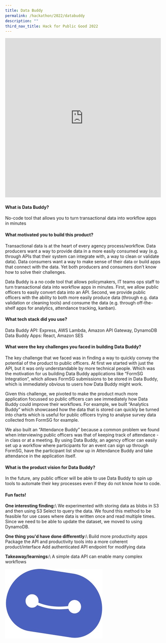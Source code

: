 ```yaml
---
title: Data Buddy
permalink: /hackathon/2022/databuddy
description: ""
third_nav_title: Hack for Public Good 2022
---
```

<iframe allowfullscreen="true" height="515" width="100%" frameborder="0" src="https://docs.google.com/presentation/d/e/2PACX-1vRQeUHSC0ABp-I9mI0Rxxj92dQnF3fW8-O4GYgG_jlEbKkjwwlQrIp3KAS70yYJT8mRBoKG8gJYUZlJ/embed?start=false&loop=false&delayms=3000" ></iframe>


#### What is Data Buddy?
No-code tool that allows you to turn transactional data into workflow apps in minutes

#### What motivated you to build this product?
Transactional data is at the heart of every agency process/workflow. Data producers want a way to provide data in a more easily consumed way (e.g. through APIs that their system can integrate with, a way to clean or validate data). Data consumers want a way to make sense of their data or build apps that connect with the data. Yet both producers and consumers don’t know how to solve their challenges. 

Data Buddy is a no code tool that allows policymakers, IT teams ops staff to turn transactional data into workflow apps in minutes. First, we allow public officers to easily convert data into an API. Second, we provide public officers with the ability to both more easily produce data (through e.g. data validation or cleaning tools) and consume the data (e.g. through off-the-shelf apps for analytics, attendance tracking, kanban). 

#### What tech stack did you use?

Data Buddy API: Express, AWS Lambda, Amazon API Gateway,  DynamoDB
Data Buddy Apps: React, Amazon SES

#### What were the key challenges you faced in building Data Buddy? 

The key challenge that we faced was in finding a way to quickly convey the potential of the product to public officers. At first we started with just the API, but it was only understandable by more technical people. Which was the motivation for us building Data Buddy applications like “FormSG Integration”, which allows FormSG submissions to be stored in Data Buddy, which is immediately obvious to users how Data Buddy might work.

Given this challenge, we pivoted to make the product much more application focussed so public officers can see immediately how Data Buddy could improve their workflows. For example, we built “Analytics Buddy” which showcased how the data that is stored can quickly be turned into charts which is useful for public officers trying to analyse survey data collected from FormSG for example. 

We also built an “Attendance Buddy” because a common problem we found when interviewing public officers was that of keeping track of attendance - in class or at a meeting. By using Data Buddy, an agency officer can easily set up a workflow where participants for an event can sign up through FormSG, have the participant list show up in Attendance Buddy and take attendance in the application itself.

#### What is the product vision for Data Buddy? 
In the future, any public officer will be able to use Data Buddy to spin up tools to automate their key processes even if they do not know how to code. 

#### Fun facts!
**One interesting finding:**\\
We experimented with storing data as blobs in S3 and then using S3 Select to query the data. We found this method to be feasible for use cases where data is written once and read multiple times. Since we need to be able to update the dataset, we moved to using DynamoDB.

**One thing you'd have done differently:**\\
Build more productivity apps
Package the API and productivity tools into a more coherent product/interface
Add authenticated API endpoint for modifying data

**Takeaway/learnings:**\\
A simple data API can enable many complex workflows

![Data Buddy product demo image](/images/databuddy-snapshot.jpeg)